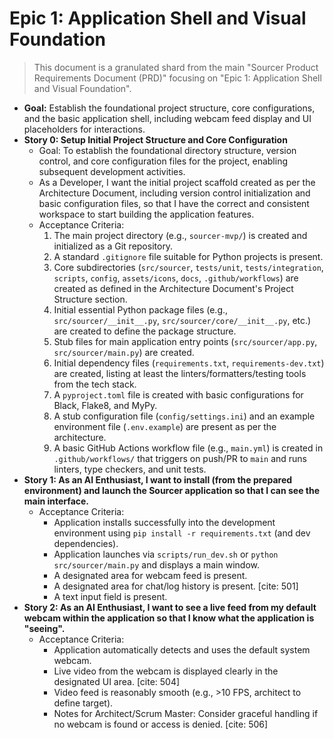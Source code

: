 # Epic 1: Application Shell and Visual Foundation

> This document is a granulated shard from the main "Sourcer Product Requirements Document (PRD)" focusing on "Epic 1: Application Shell and Visual Foundation".

- **Goal:** Establish the foundational project structure, core configurations, and the basic application shell, including webcam feed display and UI placeholders for interactions.
- **Story 0: Setup Initial Project Structure and Core Configuration**
    - Goal: To establish the foundational directory structure, version control, and core configuration files for the project, enabling subsequent development activities.
    - As a Developer, I want the initial project scaffold created as per the Architecture Document, including version control initialization and basic configuration files, so that I have the correct and consistent workspace to start building the application features.
    - Acceptance Criteria:
        1.  The main project directory (e.g., `sourcer-mvp/`) is created and initialized as a Git repository.
        2.  A standard `.gitignore` file suitable for Python projects is present.
        3.  Core subdirectories (`src/sourcer`, `tests/unit`, `tests/integration`, `scripts`, `config`, `assets/icons`, `docs`, `.github/workflows`) are created as defined in the Architecture Document's Project Structure section.
        4.  Initial essential Python package files (e.g., `src/sourcer/__init__.py`, `src/sourcer/core/__init__.py`, etc.) are created to define the package structure.
        5.  Stub files for main application entry points (`src/sourcer/app.py`, `src/sourcer/main.py`) are created.
        6.  Initial dependency files (`requirements.txt`, `requirements-dev.txt`) are created, listing at least the linters/formatters/testing tools from the tech stack.
        7.  A `pyproject.toml` file is created with basic configurations for Black, Flake8, and MyPy.
        8.  A stub configuration file (`config/settings.ini`) and an example environment file (`.env.example`) are present as per the architecture.
        9.  A basic GitHub Actions workflow file (e.g., `main.yml`) is created in `.github/workflows/` that triggers on push/PR to `main` and runs linters, type checkers, and unit tests.
- **Story 1: As an AI Enthusiast, I want to install (from the prepared environment) and launch the Sourcer application so that I can see the main interface.**
    - Acceptance Criteria:
        - Application installs successfully into the development environment using `pip install -r requirements.txt` (and dev dependencies).
        - Application launches via `scripts/run_dev.sh` or `python src/sourcer/main.py` and displays a main window.
        - A designated area for webcam feed is present.
        - A designated area for chat/log history is present. [cite: 501]
        - A text input field is present.
- **Story 2: As an AI Enthusiast, I want to see a live feed from my default webcam within the application so that I know what the application is "seeing".**
    - Acceptance Criteria:
        - Application automatically detects and uses the default system webcam.
        - Live video from the webcam is displayed clearly in the designated UI area. [cite: 504]
        - Video feed is reasonably smooth (e.g., >10 FPS, architect to define target).
        - Notes for Architect/Scrum Master: Consider graceful handling if no webcam is found or access is denied. [cite: 506]